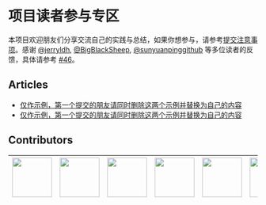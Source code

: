 # 项目读者参与专区
本项目欢迎朋友们分享交流自己的实践与总结，如果你想参与，请参考[提交注意事项](/docs/from-readers/doocs-advanced-java-attention.md)。感谢 [@jerryldh](https://github.com/jerryldh), [@BigBlackSheep](https://github.com/BigBlackSheep), [@sunyuanpinggithub](https://github.com/sunyuanpinggithub) 等多位读者的反馈，具体请参考 [#46](https://github.com/doocs/advanced-java/issues/46)。

## Articles
- [仅作示例，第一个提交的朋友请同时删除这两个示例并替换为自己的内容](/docs/from-readers/doocs-advanced-java-attention.md)
- [仅作示例，第一个提交的朋友请同时删除这两个示例并替换为自己的内容](/docs/from-readers/doocs-advanced-java-attention.md)

## Contributors
<!-- ALL-CONTRIBUTORS-LIST:START - Do not remove or modify this section -->

| <center> [<img src="https://avatars3.githubusercontent.com/u/21008209?v=4" width="80px;"/>](https://github.com/yanglbme) </center> | <center> [<img src="https://avatars3.githubusercontent.com/u/31427850?v=4" width="80px;"/>](https://github.com/ImgBotApp) </center> | <center> [<img src="https://avatars3.githubusercontent.com/u/14137033?v=4" width="80px;"/>](https://github.com/lianghao208) </center> | <center> [<img src="https://avatars3.githubusercontent.com/u/5753574?v=4" width="80px;"/>](https://github.com/tccbest) </center> | <center> [<img src="https://avatars3.githubusercontent.com/u/15058152?v=4" width="80px;"/>](https://github.com/sheldonyss) </center> | <center> [<img src="https://avatars3.githubusercontent.com/u/44314231?v=4" width="80px;"/>](https://github.com/igayhub) </center> | <center> [<img src="https://avatars3.githubusercontent.com/u/25682169?v=4" width="80px;"/>](https://github.com/naah69) </center> | |
|---|---|---|---|---|---|---|---|

<!-- ALL-CONTRIBUTORS-LIST:END -->